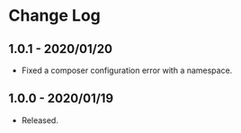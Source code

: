 # Change Log

## 1.0.1 - 2020/01/20
- Fixed a composer configuration error with a namespace.

## 1.0.0 - 2020/01/19
- Released.
